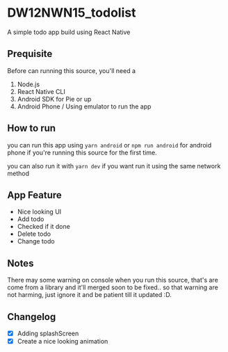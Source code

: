 # DW12NWN15_todolist
A simple todo app build using React Native

## Prequisite

Before can running this source, you'll need a 
1. Node.js
1. React Native CLI
1. Android SDK for Pie or up
1. Android Phone / Using emulator to run the app

## How to run

you can run this app using `yarn android` or `npm run android` for android phone
if you're running this source for the first time.

you can also run it with `yarn dev` if you want run it using the same network method

## App Feature

- Nice looking UI
- Add todo
- Checked if it done
- Delete todo
- Change todo

## Notes
There may some warning on console when you run this source, that's are come from a library
and it'll merged soon to be fixed.. so that warning are not harming, just ignore it and be patient 
till it updated :D.

## Changelog
- [x] Adding splashScreen
- [x] Create a nice looking animation